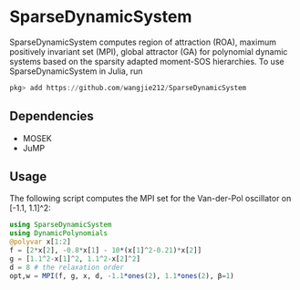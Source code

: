 # SparseDynamicSystem
SparseDynamicSystem computes region of attraction (ROA), maximum positively invariant set (MPI), global attractor (GA) for polynomial dynamic systems based on the sparsity adapted moment-SOS hierarchies. To use SparseDynamicSystem in Julia, run
```Julia
pkg> add https://github.com/wangjie212/SparseDynamicSystem
 ```

## Dependencies
- MOSEK
- JuMP

## Usage
The following script computes the MPI set for the Van-der-Pol oscillator on [-1.1, 1.1]^2:

```Julia
using SparseDynamicSystem
using DynamicPolynomials
@polyvar x[1:2]
f = [2*x[2], -0.8*x[1] - 10*(x[1]^2-0.21)*x[2]]
g = [1.1^2-x[1]^2, 1.1^2-x[2]^2]
d = 8 # the relaxation order
opt,w = MPI(f, g, x, d, -1.1*ones(2), 1.1*ones(2), β=1)
```
